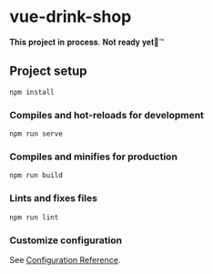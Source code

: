 # vue-drink-shop
𝐓𝐡𝐢𝐬 𝐩𝐫𝐨𝐣𝐞𝐜𝐭 𝐢𝐧 𝐩𝐫𝐨𝐜𝐞𝐬𝐬. 𝐍𝐨𝐭 𝐫𝐞𝐚𝐝𝐲 𝐲𝐞𝐭🌈™

## Project setup
```
npm install
```

### Compiles and hot-reloads for development
```
npm run serve
```

### Compiles and minifies for production
```
npm run build
```

### Lints and fixes files
```
npm run lint
```

### Customize configuration
See [Configuration Reference](https://cli.vuejs.org/config/).
